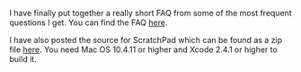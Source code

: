 I have finally put together a really short FAQ from some of the most frequent questions I get. You can find the FAQ [here](http://scratchpad.alexseifert.com/?page_id=32).

I have also posted the source for ScratchPad which can be found as a zip file [here](http://scratchpad.alexseifert.com/Scratchpad_Source.zip). You need Mac OS 10.4.11 or higher and Xcode 2.4.1 or higher to build it.